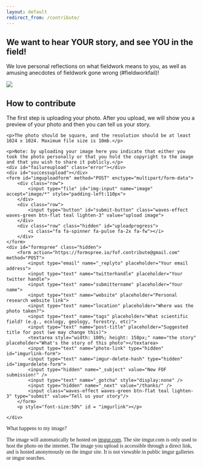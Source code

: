 ```yaml
---
layout: default
redirect_from: /contribute/
---
```

<script src="http://code.jquery.com/jquery.min.js"></script>
<script>
	$( document ).ready(function() {
		$("#expandinstructions").click(function(e){
			$("#instructions").toggleClass("visible hidden");
			$("#expandinstructions").toggleClass('fa-plus-circle fa-minus-circle')
		});
		$( "#submit-button" ).click(function(e) {
			$("#uploadprogress").toggleClass("visible hidden");
			var formData = new FormData();
			var imageData = $("#img-input")[0].files[0];
			formData.append("image",imageData);
			$.ajax({
			  url: "https://api.imgur.com/3/image",
			  type: "POST",
			  datatype: "json",
			  headers: {
			    "Authorization": "Client-ID 893f12a98c220db"
			  },
			  data: formData,
			  success: function(response) {
				  $("#uploadprogress").toggleClass("visible hidden");
				  $("#failureupload").remove();
				  $("#whathappens").remove();
				  $("#instructions").remove();
				  $("#imguploadform").remove();
				  $("#successupload").html("<img src=" + response.data.link + "></a>");
				  $("#formspree").removeClass("hidden").addClass("visible");
				  $("#imgurlink-form").val(response.data.link);
				  $("#imgurdelete-form").val(response.data.deletehash);
				  $("#imgurlink").html(response.data.link);
				  $("#imgurdelete").html(response.data.deletehash);
				  
			  },
			  error: function(response){
				  $("#uploadprogress").removeClass("visible").addClass("hidden");
			  	  $("#failureupload").html("something went wrong...maybe you should try again?");
				  //window.location.href="upload_image.html";
			  },
			  cache: false,
			  contentType: false,
			  processData: false
			});
		});
	});
</script>

<div class="my-text-body post-container">
	<h2>We want to hear YOUR story, and see YOU in the field!</h2>
	<p>We love personal reflections on what fieldwork means to you, as well as amusing anecdotes of fieldwork gone wrong (#fieldworkfail)!</p>
	<a href="/"><img src="{{site.default_share_image}}"/></a>
</div>
<div class="my-text-body post-container">
	<h2>How to contribute</h2>
	<p>The first step is uploading your photo. After you upload, we will show you a preview of your photo and then you can tell us your story.</p>

	<p>The photo should be square, and the resolution should be at least 1024 x 1024. Maximum file size is 10mb.</p>

	<p>Note: by uploading your image here you indicate that either you took the photo personally or that you hold the copyright to the image and that you wish to share it publicly.</p>
	<div id="failureupload" class="error"></div>
	<div id="successupload"></div>
	<form id="imguploadform" method="POST" enctype="multipart/form-data">
		<div class="row">
			<input type="file" id="img-input" name="image" accept="image/*" style="padding-left:110px">
		</div>
		<div class="row">
			<input type="button" id="submit-button" class="waves-effect waves-green btn-flat teal lighten-3" value="upload image">
		</div>
		<div class="row" class="hidden" id="uploadprogress">
			<i class="fa fa-spinner fa-pulse fa-2x fa-fw"></i>
		</div>
	</form>
	<div id="formspree" class="hidden">
		<form action="https://formspree.io/fof.contribute@gmail.com" method="POST">
			<input type="email" name="_replyto" placeholder="Your email address">
			<input type="text" name="twitterhandle" placeholder="Your twitter handle">
			<input type="text" name="submittername" placeholder="Your name">
			<input type="text" name="website" placeholder="Personal research website link">
			<input type="text" name="location" placeholder="Where was the photo taken?">
			<input type="text" name="tags" placeholder="What scientific field? (e.g., ecology, geology, forestry, etc)">
			<input type="text" name="post-title" placeholder="Suggested title for post (we may change this)">
		    <textarea style="width: 100%; height: 150px;" name="the story" placeholder="What's the story of this photo"></textarea>
			<input type="text" name="photo-link" type="hidden" id="imgurlink-form">
			<input type="text" name="imgur-delete-hash" type="hidden" id="imgurdelete-form">
			<input type="hidden" name="_subject" value="New FOF submission!" />
			<input type="text" name="_gotcha" style="display:none" />
			<input type="hidden" name="_next" value="/thanks/" />
		    <input class="waves-effect waves-green btn-flat teal lighten-3" type="submit" value="Tell us your story"/>
		</form>
		<p style="font-size:50%" id = "imgurlink"></p>

	</div>

</div>




<div id="whathappens" style="font-family: 'Libre Baskerville', serif;">
What happens to my image? <i class="fa fa-plus-circle" aria-hidden="true" id="expandinstructions"></i>
</div>
<div id="instructions" class="hidden">

 <p style="font-family: 'Libre Baskerville', serif;"> The image will automatically be hosted on <a href="https://help.imgur.com/hc/en-us/articles/201746817-Post-privacy">imgur.com</a>. The site imgur.com is only used to host the photo on the internet. The image you upload is accessible through a direct link, and is hosted anonymously on the imgur site. It is not viewable in public imgur galleries or imgur searches.</p>
</div>


